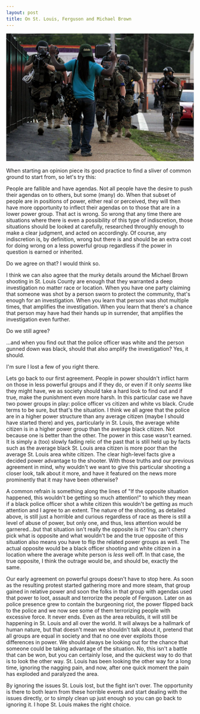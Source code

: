 ```yaml
---
layout: post
title: On St. Louis, Ferguson and Michael Brown
---
```


![image](/public/images/ferguson.jpg "Hands Up Dont Shoot")

When starting an opinion piece its good practice to find a sliver of common ground to start from, so let's try this:

People are fallible and have agendas. Not all people have the desire to push their agendas on to others, but some (many) do. When that subset of people are in positions of power, either real or perceived, they will then have more opportunity to inflect their agendas on to those that are in a lower power group. That act is wrong. So wrong that any time there are situations where there is even a possibility of this type of indiscretion, those situations should be looked at carefully, researched throughly enough to make a clear judgment, and acted on accordingly. Of course, any indiscretion is, by definition, wrong but there is and should be an extra cost for doing wrong on a less powerful group regardless if the power in question is earned or inherited.

Do we agree on that? I would think so.

I think we can also agree that the murky details around the Michael Brown shooting in St. Louis County are enough that they warranted a deep investigation no matter race or location. When you have one party claiming that someone was shot by a person sworn to protect the community, that's enough for an investigation. When you learn that person was shot multiple times, that amplifies the investigation. When you learn that there's a chance that person may have had their hands up in surrender, that amplifies the investigation even further.

Do we still agree?

...and when you find out that the police officer was white and the person gunned down was black, should that also amplify the investigation? Yes, it should.

I'm sure I lost a few of you right there.

Lets go back to our first agreement. People in power shouldn't inflict harm on those in less powerful groups and if they do, or even if it only <em>seems</em> like they might have, we as society should take a hard look to find out and if true, make the punishment even more harsh. In this particular case we have two power groups in play: police officer vs citizen and white vs black. Crude terms to be sure, but that's the situation. I think we all agree that the police are in a higher power structure than any average citizen (maybe I should have started there) and yes, particularly in St. Louis, the average white citizen is in a higher power group than the average black citizen. Not because one is better than the other. The power in this case wasn't earned. It is simply a (too) slowly fading relic of the past that is still held up by facts such as the average black St. Louis area citizen is more poor than the average St. Louis area white citizen. The clear high-level facts give a decided power advantage to the shooter. With those truths and our previous agreement in mind, why wouldn't we want to give this particular shooting a closer look, talk about it more, and have it featured on the news more prominently that it may have been otherwise?

A common refrain is something along the lines of "If the opposite situation happened, this wouldn't be getting so much attention!" to which they mean if a black police officer shot a white citizen this wouldn't be getting as much attention and I agree to an extent. The nature of the shooting, as detailed above, is still just a horrible and curious regardless of race as there is still a level of abuse of power, but only one, and thus, less attention would be garnered...but that situation isn't really the opposite is it? You can't cherry pick what is opposite and what wouldn't be and the true opposite of this situation also means you have to flip the related power groups as well. The actual opposite would be a black officer shooting and white citizen in a location where the average white person is <em>less</em> well off. In that case, the true opposite, I think the outrage would be, and should be, exactly the same.

Our early agreement on powerful groups doesn't have to stop here. As soon as the resulting protest started gathering more and more steam, that group gained in relative power and soon the folks in that group with agendas used that power to loot, assault and terrorize the people of Ferguson. Later on as police presence grew to contain the burgeoning riot, the power flipped back to the police and we now see some of them terrorizing people with excessive force. It never ends. Even as the area rebuilds, it will still be happening in St. Louis and all over the world. It will always be a hallmark of human nature, but that doesn't mean we shouldn't talk about it, pretend that all groups are equal in society and that no one ever exploits those differences in power. We should always be looking out for the chance that someone could be taking advantage of the situation. No, this isn't a battle that can be won, but you can certainly lose, and the quickest way to do that is to look the other way. St. Louis has been looking the other way for a long time, ignoring the nagging pain, and now, after one quick moment the pain has exploded and paralyzed the area.

By ignoring the issues St. Louis lost, but the fight isn't over. The opportunity is there to both learn from these horrible events and start dealing with the issues directly, or to simply clean up just enough so you can go back to ignoring it. I hope St. Louis makes the right choice.